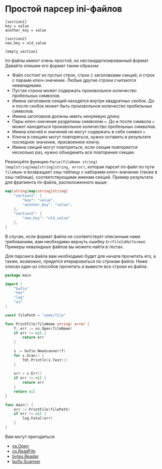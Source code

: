 # Простой парсер ini-файлов

```
[section1]
key = value
another_key = value

[section2]
new_key = old_value

[empty_section]
```

ini-файлы имеют очень простой, но нестандартизированный формат. 
Давайте опишем его формат таким образом:
- Файл состоит из пустых строк, строк с заголовками секций, и строк с парами ключ-значение. Любые другие строки считаются невалидными.
- Пустая строка может содержать произвольное количество пробельных символов.
- Имена заголовков секций находятся внутри квадратных скобок. До и после скобок может быть произвольное количество пробельных символов.
- Имена заголовков должны иметь ненулевую длину
- Пары ключ-значение разделены символом `=`. До и после символа `=` может находиться произвольное количество пробельных символов.
- Имена ключей и значений не могут содержать в себе символ `=`
- Ключи в секциях могут повторяться, нужно оставить в результате последнее значение, присвоенное ключу.
- Имена секций могут повторяться, если секция повторяется несколько раз, нужно объединить все повторения секции.


Реализуйте функцию `Parse(fileName string) (map[string]map[string]string, error)`, 
которая парсит ini-файл по пути `fileName` и возвращает хэш-таблицу с наборами ключ-значение (также в хэш-таблице), 
соответствующими именам секций. Пример результата для фрагмента ini-файла, расположенного выше:
```go
map[string]map[string]string{
    "section1": {
        "key": "value",
        "another_key": "value",
    },
    "section2": {
        "new_key": "old_value"
    },
}
```

В случае, если формат файла не соответствует описанным нами требованиям, 
вам необходимо вернуть ошибку `ErrFileIsMalformed`. 
Примеры невалидных файлов вы можете найти в тестах.

Для парсинга файла вам необходимо будет для начала прочитать его, 
а также, возможно, придется итерироваться по строкам файла. 
Ниже описан один из способов прочитать и вывести все строки из файла:

```go
package main

import (
    "bufio"
    "fmt"
    "log"
    "os"
)

const filePath = "some/file"

func PrintFile(fileName string) error {
    f, err := os.Open(fileName)
    if err != nil {
        return err
    }
    
    s := bufio.NewScanner(f)
    for s.Scan() {
        fmt.Println(s.Text())
    }
    
    err = s.Err()
    if err != nil {
        return err
    }
    return nil
}

func main() {
    err := PrintFile(filePath)
    if err != nil {
        log.Fatal(err)
    }
}
```

Вам могут пригодиться:
- [os.Open](https://pkg.go.dev/os#Open)
- [os.ReadFile](https://pkg.go.dev/os#ReadFile)
- [bytes.Reader](https://pkg.go.dev/bytes#Reader)
- [bufio.Scanner](https://pkg.go.dev/bufio#Scanner)
